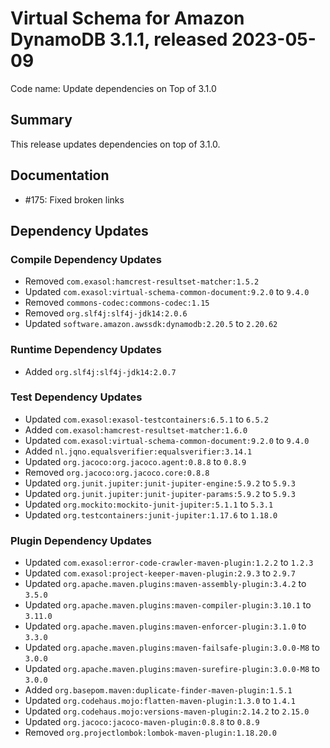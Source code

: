 # Virtual Schema for Amazon DynamoDB 3.1.1, released 2023-05-09

Code name: Update dependencies on Top of 3.1.0

## Summary

This release updates dependencies on top of 3.1.0.

## Documentation

* #175: Fixed broken links

## Dependency Updates

### Compile Dependency Updates

* Removed `com.exasol:hamcrest-resultset-matcher:1.5.2`
* Updated `com.exasol:virtual-schema-common-document:9.2.0` to `9.4.0`
* Removed `commons-codec:commons-codec:1.15`
* Removed `org.slf4j:slf4j-jdk14:2.0.6`
* Updated `software.amazon.awssdk:dynamodb:2.20.5` to `2.20.62`

### Runtime Dependency Updates

* Added `org.slf4j:slf4j-jdk14:2.0.7`

### Test Dependency Updates

* Updated `com.exasol:exasol-testcontainers:6.5.1` to `6.5.2`
* Added `com.exasol:hamcrest-resultset-matcher:1.6.0`
* Updated `com.exasol:virtual-schema-common-document:9.2.0` to `9.4.0`
* Added `nl.jqno.equalsverifier:equalsverifier:3.14.1`
* Updated `org.jacoco:org.jacoco.agent:0.8.8` to `0.8.9`
* Removed `org.jacoco:org.jacoco.core:0.8.8`
* Updated `org.junit.jupiter:junit-jupiter-engine:5.9.2` to `5.9.3`
* Updated `org.junit.jupiter:junit-jupiter-params:5.9.2` to `5.9.3`
* Updated `org.mockito:mockito-junit-jupiter:5.1.1` to `5.3.1`
* Updated `org.testcontainers:junit-jupiter:1.17.6` to `1.18.0`

### Plugin Dependency Updates

* Updated `com.exasol:error-code-crawler-maven-plugin:1.2.2` to `1.2.3`
* Updated `com.exasol:project-keeper-maven-plugin:2.9.3` to `2.9.7`
* Updated `org.apache.maven.plugins:maven-assembly-plugin:3.4.2` to `3.5.0`
* Updated `org.apache.maven.plugins:maven-compiler-plugin:3.10.1` to `3.11.0`
* Updated `org.apache.maven.plugins:maven-enforcer-plugin:3.1.0` to `3.3.0`
* Updated `org.apache.maven.plugins:maven-failsafe-plugin:3.0.0-M8` to `3.0.0`
* Updated `org.apache.maven.plugins:maven-surefire-plugin:3.0.0-M8` to `3.0.0`
* Added `org.basepom.maven:duplicate-finder-maven-plugin:1.5.1`
* Updated `org.codehaus.mojo:flatten-maven-plugin:1.3.0` to `1.4.1`
* Updated `org.codehaus.mojo:versions-maven-plugin:2.14.2` to `2.15.0`
* Updated `org.jacoco:jacoco-maven-plugin:0.8.8` to `0.8.9`
* Removed `org.projectlombok:lombok-maven-plugin:1.18.20.0`
